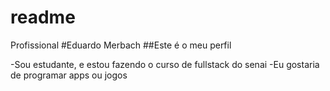 # readme
Profissional
#Eduardo Merbach
##Este é o meu perfil

-Sou estudante, e estou fazendo o curso de fullstack do senai
-Eu gostaria de programar apps ou jogos
